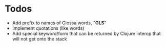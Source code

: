# Todos #

 * Add prefix to names of Glossa words, "__GLS__"
 * Implement quotations (like words)
 * Add special keyword/form that can be returned by Clojure interop that will not get onto the stack
